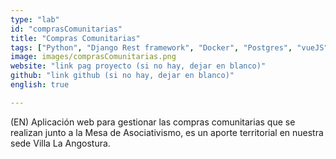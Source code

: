 ```yaml
---
type: "lab"
id: "comprasComunitarias"
title: "Compras Comunitarias"
tags: ["Python", "Django Rest framework", "Docker", "Postgres", "vueJS"]
image: images/comprasComunitarias.png
website: "link pag proyecto (si no hay, dejar en blanco)"
github: "link github (si no hay, dejar en blanco)"
english: true

---
```


(EN) Aplicación web para gestionar las compras comunitarias que se realizan junto a la Mesa de Asociativismo, es un aporte territorial en nuestra sede Villa La Angostura.